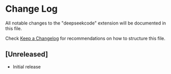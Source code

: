 # Change Log

All notable changes to the "deepseekcode" extension will be documented in this file.

Check [Keep a Changelog](http://keepachangelog.com/) for recommendations on how to structure this file.

## [Unreleased]

- Initial release